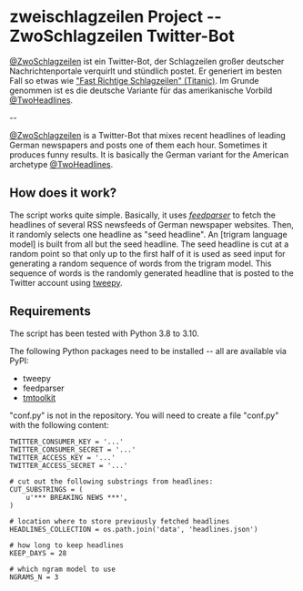 # zweischlagzeilen Project -- ZwoSchlagzeilen Twitter-Bot

[@ZwoSchlagzeilen](https://twitter.com/ZwoSchlagzeilen) ist ein Twitter-Bot, der Schlagzeilen großer deutscher
Nachrichtenportale verquirlt und stündlich postet. Er generiert im besten Fall so etwas wie
["Fast Richtige Schlagzeilen" (Titanic)](http://www.titanic-magazin.de/newsticker/kategorie/fast-richtige-schlagzeilen/).
Im Grunde genommen ist es die deutsche Variante für das amerikanische Vorbild
[@TwoHeadlines](https://twitter.com/TwoHeadlines).

--

[@ZwoSchlagzeilen](https://twitter.com/ZwoSchlagzeilen) is a Twitter-Bot that mixes recent headlines of leading German
newspapers and posts one of them each hour. Sometimes it produces funny results. It is basically the German variant for
the American archetype [@TwoHeadlines](https://twitter.com/TwoHeadlines).

## How does it work?

The script works quite simple. Basically, it uses *[feedparser](https://pythonhosted.org/feedparser/)* to fetch the
headlines of several RSS newsfeeds of German newspaper websites. Then, it randomly selects one headline as
"seed headline". An [trigram language model] is built from all but the seed headline. The seed headline is cut at a
random point so that only up to the first half of it is used as seed input for generating a random sequence of words
from the trigram model. This sequence of words is the randomly generated headline that is posted to the Twitter account
using [tweepy](http://www.tweepy.org/).


## Requirements

The script has been tested with Python 3.8 to 3.10.

The following Python packages need to be installed -- all are available via PyPI:

* tweepy
* feedparser
* [tmtoolkit](https://tmtoolkit.readthedocs.io/en/latest/)

"conf.py" is not in the repository. You will need to create a file "conf.py" with the following content:

```
TWITTER_CONSUMER_KEY = '...'
TWITTER_CONSUMER_SECRET = '...'
TWITTER_ACCESS_KEY = '...'
TWITTER_ACCESS_SECRET = '...'

# cut out the following substrings from headlines:
CUT_SUBSTRINGS = (
    u'*** BREAKING NEWS ***',
)

# location where to store previously fetched headlines
HEADLINES_COLLECTION = os.path.join('data', 'headlines.json')

# how long to keep headlines
KEEP_DAYS = 28

# which ngram model to use
NGRAMS_N = 3
```